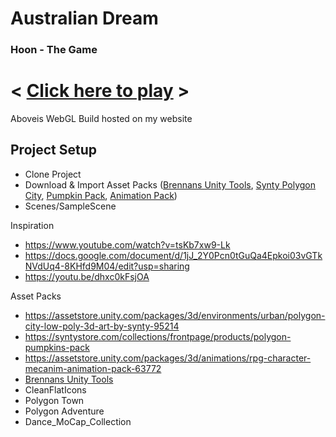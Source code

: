 # Australian Dream
### Hoon - The Game

# < [Click here to play](https://www.brennanhatton.com/Hoon/AustralianDream) >
Aboveis WebGL Build hosted on my website

## Project Setup
 - Clone Project
 - Download & Import Asset Packs ([Brennans Unity Tools](https://github.com/bh679/Unity-Tools), [Synty Polygon City](https://assetstore.unity.com/packages/3d/environments/urban/polygon-city-low-poly-3d-art-by-synty-95214), [Pumpkin Pack](https://syntystore.com/collections/frontpage/products/polygon-pumpkins-pack), [Animation Pack](https://assetstore.unity.com/packages/3d/animations/rpg-character-mecanim-animation-pack-63772))
 - Scenes/SampleScene



Inspiration
 - https://www.youtube.com/watch?v=tsKb7xw9-Lk
 - https://docs.google.com/document/d/1jJ_2Y0Pcn0tGuQa4Epkoi03vGTkNVdUq4-8KHfd9M04/edit?usp=sharing
 - https://youtu.be/dhxc0kFsjOA
 
 
Asset Packs
 - https://assetstore.unity.com/packages/3d/environments/urban/polygon-city-low-poly-3d-art-by-synty-95214
 - https://syntystore.com/collections/frontpage/products/polygon-pumpkins-pack
 - https://assetstore.unity.com/packages/3d/animations/rpg-character-mecanim-animation-pack-63772
 - [Brennans Unity Tools](https://github.com/bh679/Unity-Tools)
 - CleanFlatIcons
 - Polygon Town
 - Polygon Adventure
 - Dance_MoCap_Collection

